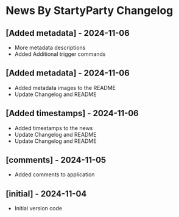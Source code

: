 # News By StartyParty Changelog

## [Added metadata] - 2024-11-06

- More metadata descriptions
- Added Additional trigger commands

## [Added metadata] - 2024-11-06

- Added metadata images to the README
- Update Changelog and README

## [Added timestamps] - 2024-11-06

- Added timestamps to the news
- Update Changelog and README
- Update Changelog and README

## [comments] - 2024-11-05

- Added comments to application

## [initial] - 2024-11-04

- Initial version code
